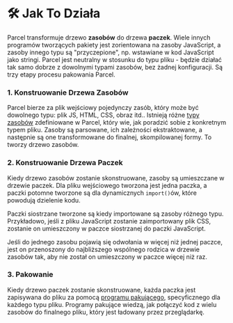 # 🛠 Jak To Działa

Parcel transformuje drzewo **zasobów** do drzewa **paczek**. Wiele innych programów tworzących pakiety jest zorientowana na zasoby JavaScript, a zasoby innego typu są "przyczepione", np. wstawiane w kod JavaScript jako stringi. Parcel jest neutralny w stosunku do typu pliku - będzie działać tak samo dobrze z dowolnymi typami zasobów, bez żadnej konfiguracji. Są trzy etapy procesu pakowania Parcel.

### 1. Konstruowanie Drzewa Zasobów

Parcel bierze za plik wejściowy pojedynczy zasób, który może być dowolnego typu: plik JS, HTML, CSS, obraz itd.. Istnieją różne [typy zasobów](asset_types.html) zdefiniowane w Parcel, który wie, jak poradzić sobie z konkretnym typem pliku. Zasoby są parsowane, ich zależności ekstraktowane, a następnie są one transformowane do finalnej, skompilowanej formy. To tworzy drzewo zasobów.

### 2. Konstruowanie Drzewa Paczek

Kiedy drzewo zasobów zostanie skonstruowane, zasoby są umieszczane w drzewie paczek. Dla pliku wejściowego tworzona jest jedna paczka, a paczki potomne tworzone są dla dynamicznych `import()`ów, które powodują dzielenie kodu.

Paczki siostrzane tworzone są kiedy importowane są zasoby różnego typu. Przykładowo, jeśli z pliku JavaScript zostanie zaimportowany plik CSS, zostanie on umieszczony w paczce siostrzanej do paczki JavaScript.

Jeśli do jednego zasobu pojawią się odwołania w więcej niż jednej paczce, jest on przenoszony do najbliższego wspólnego rodzica w drzewie zasobów tak, aby nie został on umieszczony w paczce więcej niż raz.

### 3. Pakowanie

Kiedy drzewo paczek zostanie skonstruowane, każda paczka jest zapisywana do pliku za pomocą [programu pakującego](packagers.html), specyficznego dla każdego typu pliku. Programy pakujące wiedzą, jak połączyć kod z wielu zasobów do finalnego pliku, który jest ładowany przez przeglądarkę.
